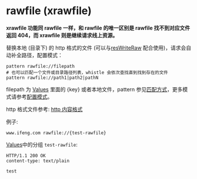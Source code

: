 # rawfile (xrawfile)

__xrawfile 功能同 rawfile 一样，和 rawfile 的唯一区别是 rawfile 找不到对应文件返回 404，而 xrawfile 则是继续请求线上资源。__

替换本地 (目录下) 的 http 格式的文件 (可以与[resWriteRaw](rules/rule/resWriteRaw.md) 配合使用)，请求会自动补全路径，配置模式：

	pattern rawfile://filepath
	# 也可以匹配一个文件或目录路径列表，whistle 会依次查找直到找到存在的文件
	pattern rawfile://path1|path2|pathN

filepath 为 [Values](http://local.whistlejs.com/#values) 里面的 {key} 或者本地文件，pattern 参见[匹配方式](pattern.md)，更多模式请参考[配置模式](mode.md)。

http 格式文件参考: [http 内容格式](http://www.cnblogs.com/kissdodog/archive/2013/01/11/2856335.html)

例子:

	www.ifeng.com rawfile://{test-rawfile}

[Values](http://local.whistlejs.com/#values)中的分组 `test-rawfile`:

	HTTP/1.1 200 OK
	content-type: text/plain

	test
